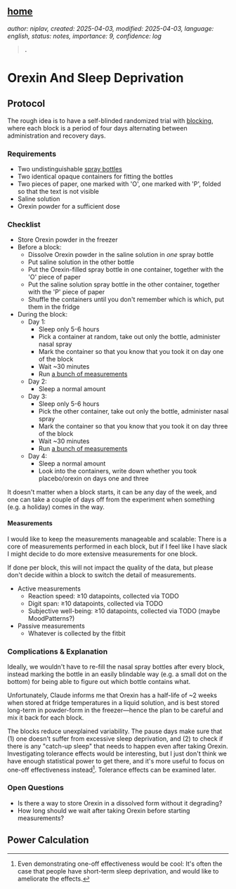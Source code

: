 [home](./index.md)
------------------

*author: niplav, created: 2025-04-03, modified: 2025-04-03, language: english, status: notes, importance: 9, confidence: log*

> __.__

Orexin And Sleep Deprivation
===============================

Protocol
---------

The rough idea is to have a self-blinded randomized trial with
[blocking](https://en.wikipedia.org/wiki/Blocking_\(statistics\)), where
each block is a period of four days alternating between administration
and recovery days.

### Requirements

* Two undistinguishable [spray bottles](https://en.wikipedia.org/wiki/Spray_Bottle)
* Two identical opaque containers for fitting the bottles
* Two pieces of paper, one marked with 'O', one marked with 'P', folded so that the text is not visible
* Saline solution
* Orexin powder for a sufficient dose<!--TODO: ask Claude/read papers to figure out sufficient dose and dissolution!-->

### Checklist

* Store Orexin powder in the freezer
* Before a block:
	* Dissolve Orexin powder in the saline solution in *one* spray bottle
	* Put saline solution in the other bottle
	* Put the Orexin-filled spray bottle in one container, together with the 'O' piece of paper
	* Put the saline solution spray bottle in the other container, together with the 'P' piece of paper
	* Shuffle the containers until you don't remember which is which, put them in the fridge
* During the block:
	* Day 1:
		* Sleep only 5-6 hours
		* Pick a container at random, take out only the bottle, administer nasal spray
		* Mark the container so that you know that you took it on day one of the block
		* Wait ~30 minutes
		* Run [a bunch of measurements](#Measurements)
	* Day 2:
		* Sleep a normal amount
	* Day 3:
		* Sleep only 5-6 hours
		* Pick the other container, take out only the bottle, administer nasal spray
		* Mark the container so that you know that you took it on day three of the block
		* Wait ~30 minutes
		* Run [a bunch of measurements](#Measurements)
	* Day 4:
		* Sleep a normal amount
		* Look into the containers, write down whether you took placebo/orexin on days one and three

It doesn't matter when a block starts, it can be any day of the week,
and one can take a couple of days off from the experiment when something
(e.g. a holiday) comes in the way.

#### Measurements

I would like to keep the measurements manageable and scalable: There
is a core of measurements performed in each block, but if I feel like I
have slack I might decide to do more extensive measurements for one block.

If done per block, this will not impact the quality of the data, but
please don't decide within a block to switch the detail of measurements.

* Active measurements
	* Reaction speed: ≥10 datapoints, collected via TODO
	* Digit span: ≥10 datapoints, collected via TODO
	* Subjective well-being: ≥10 datapoints, collected via TODO (maybe MoodPatterns?)
* Passive measurements
	* Whatever is collected by the fitbit

### Complications & Explanation

Ideally, we wouldn't have to re-fill the nasal spray bottles after
every block, instead marking the bottle in an easily blindable way
(e.g. a small dot on the bottom) for being able to figure out which
bottle contains what.

Unfortunately, Claude informs me that Orexin has a half-life of ~2 weeks
when stored at fridge temperatures in a liquid solution, and is best
stored long-term in powder-form in the freezer—hence the plan to be careful
and mix it back for each block.

The blocks reduce unexplained variability. The pause days make sure that
(1) one doesn't suffer from excessive sleep deprivation, and (2) to check
if there is any "catch-up sleep" that needs to happen even after taking
Orexin. Investigating tolerance effects would be interesting, but I just
don't think we have enough statistical power to get there, and it's more
useful to focus on one-off effectiveness instead[^1]. Tolerance effects
can be examined later.

### Open Questions

* Is there a way to store Orexin in a dissolved form without it degrading?
* How long should we wait after taking Orexin before starting measurements?

Power Calculation
------------------

[^1]: Even demonstrating one-off effectiveness would be cool: It's often the case that people have short-term sleep deprivation, and would like to ameliorate the effects.
